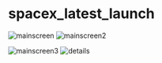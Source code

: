 # spacex_latest_launch

  ![mainscreen](https://user-images.githubusercontent.com/58954826/115970887-1d261800-a54e-11eb-8511-02e43e58c32a.PNG)  ![mainscreen2](https://user-images.githubusercontent.com/58954826/115970890-20b99f00-a54e-11eb-87b3-5561f0793e0b.PNG)

  ![mainscreen3](https://user-images.githubusercontent.com/58954826/115970894-24e5bc80-a54e-11eb-8c53-abf230a84e05.PNG) ![details](https://user-images.githubusercontent.com/58954826/115970895-27481680-a54e-11eb-8d66-9bc7efd6139e.PNG)


